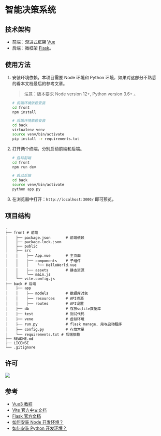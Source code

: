 # 智能决策系统

## 技术架构

- 前端：渐进式框架 [Vue](https://github.com/vuejs/vue)
- 后端：微框架 [Flask](https://github.com/pallets/flask)。

## 使用方法

1. 安装环境依赖，本项目需要 Node 环境和 Python 环境，如果对这部分不熟悉的看本文档最后的参考文章。

   > 注意：版本要求 Node version 12+, Python version 3.6+ 。

    ```bash
    # 前端环境依赖安装
    cd front
    npm install
    
    # 后端环境依赖安装
    cd back
    virtualenv venv
    source venv/bin/activate
    pip install -r requirements.txt
    ```

2. 打开两个终端，分别启动前端和后端。

    ```bash
    # 启动前端
    cd front
    npm run dev
    
    # 启动后端
    cd back
    source venv/bin/activate
    python app.py
    ```

3. 在浏览器中打开：`http://localhost:3000/` 即可预览。


## 项目结构

```
.
├── front # 前端
│    ├── package.json       # 前端依赖
│    ├── package-lock.json
│    ├── public
│    ├── src
│    │    ├── App.vue       # 主页面
│    │    ├── components    # 子组件
│    │    │    └── HelloWorld.vue
│    │    ├── assets        # 静态资源
│    │    └── main.js
│    └── vite.config.js
├── back # 后端
│    ├── app
│    │    ├── models        # 数据库对象
│    │    ├── resources     # API资源
│    │    ├── routes        # API设置
│    ├── db                 # 存放sqlite数据库
│    ├── test               # 测试代码
│    ├── vene               # 虚拟环境
│    ├── run.py             # flask manage, 用与启动程序
│    ├── config.py          # 存放常量
│    └── requirements.txt # 后端依赖
├── README.md
├── LICENSE
└── .gitignore
```

## 许可

[![](https://award.dovolopor.com?lt=License&rt=MIT&rbc=green)](./LICENSE)

## 参考

- [Vue3 教程](https://v3.cn.vuejs.org/)
- [Vite 官方中文文档](https://cn.vitejs.dev/guide/why.html)
- [Flask 官方文档](https://flask.palletsprojects.com/en/1.1.x/)
- [如何安装 Node 开发环境？](https://www.v2ai.cn/2018/11/11/linux/7-node-install/)
- [如何安装 Python 开发环境？](https://www.v2ai.cn/2018/04/29/python/2-python-install/)
